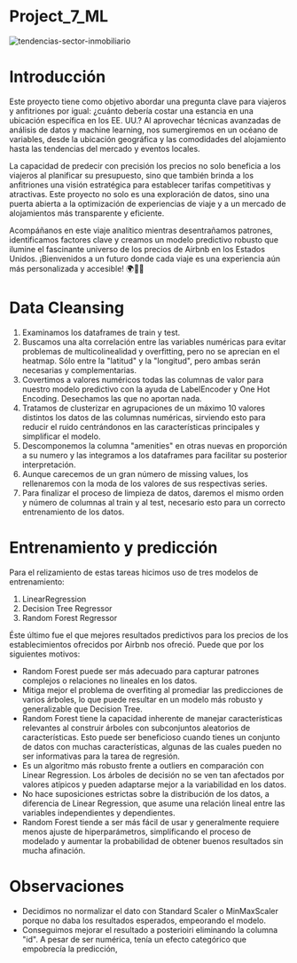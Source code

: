 # Project_7_ML

![tendencias-sector-inmobiliario](https://github.com/luisgh87/Project_7_ML/assets/116723919/ad336873-8f48-453c-982b-27c34a926d4f)


# Introducción

Este proyecto tiene como objetivo abordar una pregunta clave para viajeros y anfitriones por igual: ¿cuánto debería costar una estancia en una ubicación específica en los EE. UU.? Al aprovechar técnicas avanzadas de análisis de datos y machine learning, nos sumergiremos en un océano de variables, desde la ubicación geográfica y las comodidades del alojamiento hasta las tendencias del mercado y eventos locales.

La capacidad de predecir con precisión los precios no solo beneficia a los viajeros al planificar su presupuesto, sino que también brinda a los anfitriones una visión estratégica para establecer tarifas competitivas y atractivas. Este proyecto no solo es una exploración de datos, sino una puerta abierta a la optimización de experiencias de viaje y a un mercado de alojamientos más transparente y eficiente.

Acompáñanos en este viaje analítico mientras desentrañamos patrones, identificamos factores clave y creamos un modelo predictivo robusto que ilumine el fascinante universo de los precios de Airbnb en los Estados Unidos. ¡Bienvenidos a un futuro donde cada viaje es una experiencia aún más personalizada y accesible! 🌍🏡✨

# Data Cleansing

1. Examinamos los dataframes de train y test.
2. Buscamos una alta correlación entre las variables numéricas para evitar problemas de multicolinealidad y overfitting, pero no se aprecian en el heatmap. Sólo entre la "latitud" y la "longitud", pero ambas serán necesarias y complementarias.
3. Covertimos a valores numéricos todas las columnas de valor para nuestro modelo predictivo con la ayuda de LabelEncoder y One Hot Encoding. Desechamos las que no aportan nada.
4. Tratamos de clusterizar en agrupaciones de un máximo 10 valores distintos los datos de las columnas numéricas, sirviendo esto para reducir el ruido centrándonos en las características principales y simplificar el modelo.
5. Descomponemos la columna "amenities" en otras nuevas en proporción a su numero y las integramos a los dataframes para facilitar su posterior interpretación.
6. Aunque carecemos de un gran número de missing values, los rellenaremos con la moda de los valores de sus respectivas series.
7. Para finalizar el proceso de limpieza de datos, daremos el mismo orden y número de columnas al train y al test, necesario esto para un correcto entrenamiento de los datos.

# Entrenamiento y predicción

Para el relizamiento de estas tareas hicimos uso de tres modelos de entrenamiento:

1. LinearRegression
2. Decision Tree Regressor
3. Random Forest Regressor

Éste último fue el que mejores resultados predictivos para los precios de los establecimientos ofrecidos por Airbnb nos ofreció. Puede que por los siguientes motivos:

- Random Forest puede ser más adecuado para capturar patrones complejos o relaciones no lineales en los datos.
- Mitiga mejor el problema de overfiting al promediar las predicciones de varios árboles, lo que puede resultar en un modelo más robusto y generalizable que Decision Tree.
- Random Forest tiene la capacidad inherente de manejar características relevantes al construir árboles con subconjuntos aleatorios de características. Esto puede ser beneficioso cuando tienes un conjunto de datos con muchas características, algunas de las cuales pueden no ser informativas para la tarea de regresión.
- Es un algoritmo más robusto frente a outliers en comparación con Linear Regression. Los árboles de decisión no se ven tan afectados por valores atípicos y pueden adaptarse mejor a la variabilidad en los datos.
- No hace suposiciones estrictas sobre la distribución de los datos, a diferencia de Linear Regression, que asume una relación lineal entre las variables independientes y dependientes.
- Random Forest tiende a ser más fácil de usar y generalmente requiere menos ajuste de hiperparámetros, simplificando el proceso de modelado y aumentar la probabilidad de obtener buenos resultados sin mucha afinación.

# Observaciones

- Decidimos no normalizar el dato con Standard Scaler o MinMaxScaler porque no daba los resultados esperados, empeorando el modelo.
- Conseguimos mejorar el resultado a posterioiri eliminando la columna "id". A pesar de ser numérica, tenía un efecto categórico que empobrecía la predicción,

